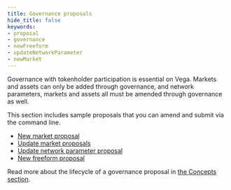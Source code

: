 ```yaml
---
title: Governance proposals
hide_title: false
keywords:
- proposal
- governance
- newFreeform
- updateNetworkParameter
- newMarket
---
```

Governance with tokenholder participation is essential on Vega. Markets and assets can only be added through governance, and network parameters, markets and assets all must be amended through governance as well.

This section includes sample proposals that you can amend and submit via the command line.
* [New market proposal](./new-market-proposal.md)
* [Update market proposals](./update-market-proposal.md)
* [Update network parameter proposal](./network-parameter-proposal.md)
* [New freeform proposal](./freeform-proposal.md)

Read more about the lifecycle of a governance proposal in [the Concepts section](../../concepts/vega-protocol.md#governance).